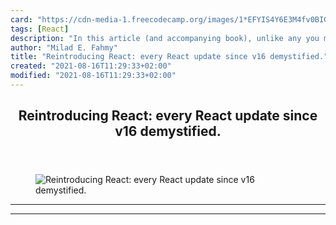 ```yaml
---
card: "https://cdn-media-1.freecodecamp.org/images/1*EFYIS4Y6E3M4fv0BIG3G2w.png"
tags: [React]
description: "In this article (and accompanying book), unlike any you may h"
author: "Milad E. Fahmy"
title: "Reintroducing React: every React update since v16 demystified."
created: "2021-08-16T11:29:33+02:00"
modified: "2021-08-16T11:29:33+02:00"
---
```

<div class="site-wrapper">
<main id="site-main" class="site-main outer">
<div class="inner">
<article class="post-full post tag-react tag-technology tag-tech tag-programming tag-coding ">
<header class="post-full-header">
<h1 class="post-full-title">Reintroducing React: every React update since v16 demystified.</h1>
</header>
<figure class="post-full-image">
<picture>
<source media="(max-width: 700px)" sizes="1px" srcset="data:image/gif;base64,R0lGODlhAQABAIAAAAAAAP///yH5BAEAAAAALAAAAAABAAEAAAIBRAA7 1w">
<source media="(min-width: 701px)" sizes="(max-width: 800px) 400px,
(max-width: 1170px) 700px,
1400px" srcset="https://cdn-media-1.freecodecamp.org/images/1*EFYIS4Y6E3M4fv0BIG3G2w.png 300w,
https://cdn-media-1.freecodecamp.org/images/1*EFYIS4Y6E3M4fv0BIG3G2w.png 600w,
https://cdn-media-1.freecodecamp.org/images/1*EFYIS4Y6E3M4fv0BIG3G2w.png 1000w,
https://cdn-media-1.freecodecamp.org/images/1*EFYIS4Y6E3M4fv0BIG3G2w.png 2000w">
<img onerror="this.style.display='none'" src="https://cdn-media-1.freecodecamp.org/images/1*EFYIS4Y6E3M4fv0BIG3G2w.png" alt="Reintroducing React: every React update since v16 demystified.">
</picture>
</figure>
<section class="post-full-content">
<div class="post-content">
</div>
<hr>
<hr>
</section>
</article>
</div>
</main>
</div>
<!-- Google Tag Manager (noscript) -->
<!-- End Google Tag Manager (noscript) -->
